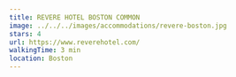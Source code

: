 ```yaml
---
title: REVERE HOTEL BOSTON COMMON
image: ../../../images/accommodations/revere-boston.jpg
stars: 4
url: https://www.reverehotel.com/
walkingTime: 3 min
location: Boston
---
```

